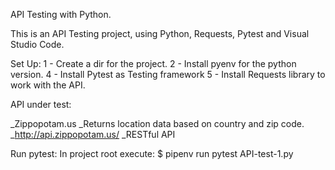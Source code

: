 API Testing with Python.

This is an API Testing project, using Python, Requests, Pytest and Visual Studio Code.

Set Up:
1 - Create a dir for the project.
2 - Install pyenv for the python version.
4 - Install Pytest as Testing framework
5 - Install Requests library to work with the API.

API under test:

_Zippopotam.us
_Returns location data based on country and zip code.
_http://api.zippopotam.us/
_RESTful API

Run pytest: In project root execute:
$ pipenv run pytest API-test-1.py